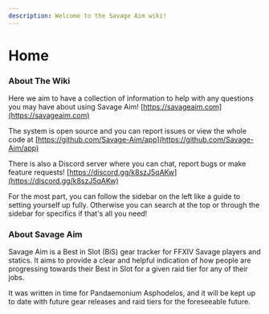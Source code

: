 ```yaml
---
description: Welcome to the Savage Aim wiki!
---
```


# Home

### About The Wiki

Here we aim to have a collection of information to help with any questions you may have about using Savage Aim! [https://savageaim.com](https://savageaim.com)

The system is open source and you can report issues or view the whole code at [https://github.com/Savage-Aim/app](https://github.com/Savage-Aim/app)

There is also a Discord server where you can chat, report bugs or make feature requests! [https://discord.gg/k8szJ5qAKw](https://discord.gg/k8szJ5qAKw)

For the most part, you can follow the sidebar on the left like a guide to setting yourself up fully. Otherwise you can search at the top or through the sidebar for specifics if that's all you need!

### About Savage Aim

Savage Aim is a Best in Slot (BiS) gear tracker for FFXIV Savage players and statics. It aims to provide a clear and helpful indication of how people are progressing towards their Best in Slot for a given raid tier for any of their jobs.

It was written in time for Pandaemonium Asphodelos, and it will be kept up to date with future gear releases and raid tiers for the foreseeable future.
